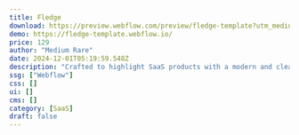 ```yaml
---
title: Fledge
download: https://preview.webflow.com/preview/fledge-template?utm_medium=preview_link&utm_source=designer&utm_content=fledge-template&preview=5b4329bf908cf323ddf968c938df85a9&locale=en&workflow=preview
demo: https://fledge-template.webflow.io/
price: 129
author: "Medium Rare"
date: 2024-12-01T05:19:59.548Z
description: "Crafted to highlight SaaS products with a modern and clean design, Fledge is an excellent choice for Mentorship, Recruitment, Startups, Technology businesses, Online platforms, and Fintech companies."
ssg: ["Webflow"]
css: []
ui: []
cms: []
category: [SaaS]
draft: false
---
```

